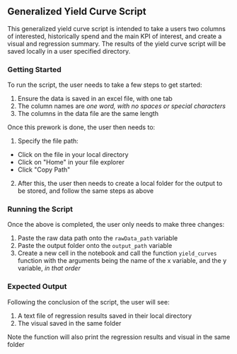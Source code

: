 ## Generalized Yield Curve Script
This generalized yield curve script is intended to take a users two columns of interested, historically spend and the main KPI of interest, and create a visual and regression summary. The results of the yield curve script will be saved locally in a user specified directory. 

### Getting Started
To run the script, the user needs to take a few steps to get started:
1. Ensure the data is saved in an excel file, with one tab
2. The column names are _one word, with no spaces or special characters_
3. The columns in the data file are the same length

Once this prework is done, the user then needs to:
1. Specify the file path:
- Click on the file in your local directory
- Click on "Home" in your file explorer
- Click "Copy Path"
2. After this, the user then needs to create a local folder for the output to be stored, and follow the same steps as above

### Running the Script
Once the above is completed, the user only needs to make three changes:
1. Paste the raw data path onto the `rawData_path` variable </br>
2. Paste the output folder onto the `output_path` variable </br>
3. Create a new cell in the notebook and call the function `yield_curves` function with the arguments being the name of the x variable, and the y variable, _in that order_

### Expected Output
Following the conclusion of the script, the user will see:
1. A text file of regression results saved in their local directory
2. The visual saved in the same folder

Note the function will also print the regression results and visual in the same folder

